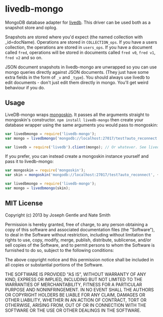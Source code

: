 # livedb-mongo

MongoDB database adapter for [livedb](https://github.com/share/livedb). This driver can be used both as a snapshot
store and oplog.

Snapshots are stored where you'd expect (the named collection with
\_id=docName). Operations are stored in `COLLECTION_ops`. If you have a
users collection, the operations are stored in `users_ops`. If you have a
document called `fred`, operations will be stored in documents called `fred
v0`, `fred v1`, `fred v2` and so on.

JSON document snapshots in livedb-mongo are unwrapped so you can use mongo
queries directly against JSON documents. (They just have some extra fields in
    the form of `_v` and `_type`). You should always use livedb to edit
documents - don't just edit them directly in mongo. You'll get weird behaviour
if you do.

## Usage

LiveDB-mongo wraps [mongoskin](https://github.com/kissjs/node-mongoskin). It
passes all the arguments straight to mongoskin's constructor. `npm install
livedb-mongo` then create your database wrapper using the same arguments you
would pass to mongoskin:

```javascript
var livedbmongo = require('livedb-mongo');
var mongo = livedbmongo('mongodb://localhost:27017/test?auto_reconnect', {safe:true});

var livedb = require('livedb').client(mongo); // Or whatever. See livedb's docs.
```

If you prefer, you can instead create a mongoskin instance yourself and pass it to livedb-mongo:

```javascript
var mongoskin = require('mongoskin');
var skin = mongoskin('mongodb://localhost:27017/test?auto_reconnect', {safe:true});

var livedbmongo = require('livedb-mongo');
var mongo = livedbmongo(skin);
```


## MIT License
Copyright (c) 2013 by Joseph Gentle and Nate Smith

Permission is hereby granted, free of charge, to any person obtaining a copy
of this software and associated documentation files (the "Software"), to deal
in the Software without restriction, including without limitation the rights
to use, copy, modify, merge, publish, distribute, sublicense, and/or sell
copies of the Software, and to permit persons to whom the Software is
furnished to do so, subject to the following conditions:

The above copyright notice and this permission notice shall be included in
all copies or substantial portions of the Software.

THE SOFTWARE IS PROVIDED "AS IS", WITHOUT WARRANTY OF ANY KIND, EXPRESS OR
IMPLIED, INCLUDING BUT NOT LIMITED TO THE WARRANTIES OF MERCHANTABILITY,
FITNESS FOR A PARTICULAR PURPOSE AND NONINFRINGEMENT. IN NO EVENT SHALL THE
AUTHORS OR COPYRIGHT HOLDERS BE LIABLE FOR ANY CLAIM, DAMAGES OR OTHER
LIABILITY, WHETHER IN AN ACTION OF CONTRACT, TORT OR OTHERWISE, ARISING FROM,
OUT OF OR IN CONNECTION WITH THE SOFTWARE OR THE USE OR OTHER DEALINGS IN
THE SOFTWARE.
